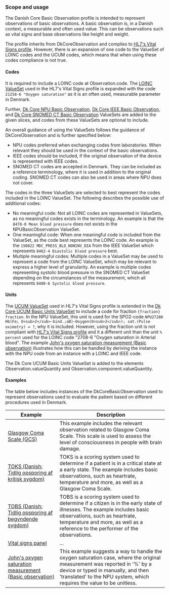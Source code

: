 ### Scope and usage
The Danish Core Basic Observation profile is intended to represent observations of basic observations. A basic observation is, in a Danish context, a measurable and often used value. This can be observations such as vital signs and base observations like height and weight.

The profile inherits from DkCoreObservation and complies to [HL7's Vital Signs profile](http://hl7.org/fhir/R4/vitalsigns.html). However, there is an expansion of one code to the ValueSet of LOINC codes and the UCUM codes, which means that when using these codes compliance is not true.

#### Codes
It is required to include a LOINC code at Observation.code. The [LOINC ValueSet](http://hl7.org/fhir/R4/valueset-observation-vitalsignresult.html) used in the  HL7's Vital Signs profile is expanded with the code `21258-6 "Oxygen saturation"` as it is an often used, measurable parameter in Denmark. 

Further, [Dk Core NPU Basic Observation](./valueset-dk-core-NPUBasicObservation.html), [Dk Core IEEE Basic Observation](./valueset-dk-core-IEEEBasicObservation.html), and [Dk Core SNOMED CT Basic Observation](./valueset-dk-core-SCTBasicObservation.html) ValueSets are added to the given slices, and codes from these ValueSets are optional to include. 

An overall guidance of using the ValueSets follows the guidance of DkCoreObservation and is further specified below:
* NPU codes preferred when exchanging codes from laboratories. When relevant they should be used in the context of the basic observations. 
* IEEE codes should be included, if the original observation of the device is represented with IEEE codes.
* SNOMED CT codes are accepted in Denmark. They can be included as a reference terminology, where it is used in addition to the original coding. SNOMED CT codes can also be used in areas where NPU does not cover.

The codes in the three ValueSets are selected to best represent the codes included in the LOINC ValueSet. The following describes the possible use of additional codes:
* No meaningful code: Not all LOINC codes are represented in ValueSets, as no meaningful codes exists in the terminology. An example is that the `8478-0 Mean blood pressure` does not exists in the NPUBasicObservation ValueSet. 
* One meaningful code: When one meaningful code is included from the ValueSet, as the code best represents the LOINC code. An example is the `150022 MDC_PRESS_BLD_NONINV_DIA` from the IEEE ValueSet which represents `8462-4 Diastolic blood pressure` best. 
* Multiple meaningful codes: Multiple codes in a ValueSet may be used to represent a code from the LOINC ValueSet, which may be relevant to express a higher level of granularity. An example is multiple codes representing systolic blood pressure in the SNOMED CT ValueSet depending on the circumstances of the measurement, which all represents `8480-6 Systolic blood pressure`.

#### Units
The [UCUM ValueSet](http://hl7.org/fhir/R4/valueset-ucum-vitals-common.html) used in HL7's Vital Signs profile is extended in the [Dk Core UCUM Basic Units ValueSet](./valueset-dk-core-UCUM-BasicUnits.html) to include a code for fraction `{fraction} fraction`. In the NPU ValueSet, this unit is used for the SPO2-code `NPU27280 Hb(Fe; O<sub>2</sub>-bind.;aB)—Oxygen(O<sub>2</sub>); sat.(Pulse oximetry) = ?`, why it is included. However, using the fraction unit is not compliant with [HL7's Vital Signs profile](http://hl7.org/fhir/R4/vitalsigns.html) and it a different unit than the unit `% percent` used for the LOINC code "2708-6 "Oxygen saturation in Arterial blood". The example [John's oxygen saturation measurement (Basic observation)](./Observation-ObservationOxySatBasicObservationOrg.html) illustrates how this can be handled by deriving the instance with the NPU code from an instance with a LOINC and IEEE code.

The Dk Core UCUM Basic Units ValueSet is added to the elements Observation.valueQuantity and Observation.component.valueQuantity. 

#### Examples
The table below includes instances of the DkCoreBasicObservation used to represent observations used to evaluate the patient based on different procedures used in Denmark. 

Example | Description
----------------- | ------------------------ 
[Glasgow Coma Scale (GCS)](./Bundle-MogensensGlasgowComaScale.html) | This example includes the relevant observation related to Glasgow Coma Scale. This scale is used to assess the level of consciousness in people with brain damage.
[TOKS (Danish: Tidlig opsporing af kritisk sygdom)](./Bundle-MogensensTOKS.html) | TOKS is a scoring system used to determine if a patient is in a critical state at a early state. The example includes basic observations, such as heartrate, temperature and more, as well as a Glasgow Coma Scale. 
[TOBS (Danish: Tidlig opsporing af begyndende sygdom)](./Bundle-ElsesTOBS.html) | TOBS is a scoring system used to determine if a citizen is in the early state of illnesses. The example includes basic observations, such as heartrate, temperature and more, as well as a reference to the performer of the observations. 
[Vital signs panel](./Bundle-VitalSignPanel.html) | ... 
[John's oxygen saturation measurement (Basic observation)](./Observation-ObservationOxySatBasicObservationOrg.html) | This example suggests a way to handle the oxygen saturation case, where the original measurement was reported in '%' by a device or typed in manually, and then 'translated' to the NPU system, which requires the value to be unitless.

